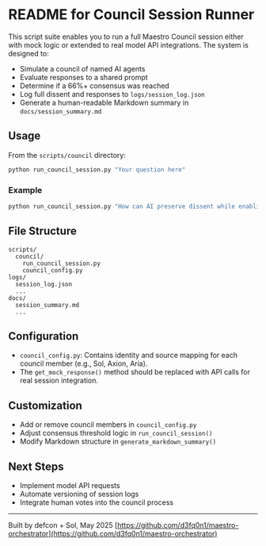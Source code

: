 # README for Council Session Runner

This script suite enables you to run a full Maestro Council session either with mock logic or extended to real model API integrations.
The system is designed to:

* Simulate a council of named AI agents
* Evaluate responses to a shared prompt
* Determine if a 66%+ consensus was reached
* Log full dissent and responses to `logs/session_log.json`
* Generate a human-readable Markdown summary in `docs/session_summary.md`

## Usage

From the `scripts/council` directory:

```bash
python run_council_session.py "Your question here"
```

### Example

```bash
python run_council_session.py "How can AI preserve dissent while enabling decisive action?"
```

## File Structure

```
scripts/
  council/
    run_council_session.py
    council_config.py
logs/
  session_log.json
  ...
docs/
  session_summary.md
  ...
```

## Configuration

* `council_config.py`: Contains identity and source mapping for each council member (e.g., Sol, Axion, Aria).
* The `get_mock_response()` method should be replaced with API calls for real session integration.

## Customization

* Add or remove council members in `council_config.py`
* Adjust consensus threshold logic in `run_council_session()`
* Modify Markdown structure in `generate_markdown_summary()`

## Next Steps

* Implement model API requests
* Automate versioning of session logs
* Integrate human votes into the council process

---

Built by defcon + Sol, May 2025
[https://github.com/d3fq0n1/maestro-orchestrator](https://github.com/d3fq0n1/maestro-orchestrator)
